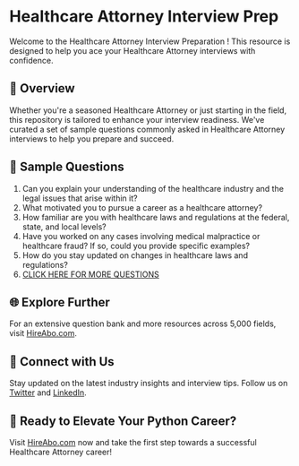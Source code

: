 # Healthcare Attorney Interview Prep

Welcome to the Healthcare Attorney Interview Preparation ! This resource is designed to help you ace your Healthcare Attorney interviews with confidence.

## 🚀 Overview

Whether you're a seasoned Healthcare Attorney or just starting in the field, this repository is tailored to enhance your interview readiness. We've curated a set of sample questions commonly asked in Healthcare Attorney interviews to help you prepare and succeed.

## 📝 Sample Questions

1. Can you explain your understanding of the healthcare industry and the legal issues that arise within it?
2. What motivated you to pursue a career as a healthcare attorney?
3. How familiar are you with healthcare laws and regulations at the federal, state, and local levels?
4. Have you worked on any cases involving medical malpractice or healthcare fraud? If so, could you provide specific examples?
5. How do you stay updated on changes in healthcare laws and regulations?
6. [CLICK HERE FOR MORE QUESTIONS](https://hireabo.com/job/9_0_25/Healthcare%20Attorney)

## 🌐 Explore Further

For an extensive question bank and more resources across 5,000 fields, visit [HireAbo.com](https://www.hireabo.com).

## 📱 Connect with Us

Stay updated on the latest industry insights and interview tips. Follow us on [Twitter](https://twitter.com/hireabo) and [LinkedIn](https://www.linkedin.com/in/hire-abo-3609972a8/).

## 🚀 Ready to Elevate Your Python Career?

Visit [HireAbo.com](https://www.hireabo.com) now and take the first step towards a successful Healthcare Attorney career!